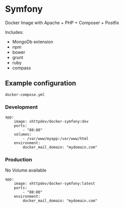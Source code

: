 # Symfony ##
Docker Image with Apache + PHP + Composer + Postfix

Includes:
- MongoDb extension
- npm
- bower
- grunt
- ruby
- compass

## Example configuration ##

`docker-compose.yml`

### Development ###

    app:
        image: xhttpdev/docker-symfony:dev
        ports:
            - "80:80"
        volumes:
            - /var/www/myapp:/var/www/html
        environment:
            docker_mail_domain: "mydomain.com"

### Production ###

No Volume available

    app:
        image: xhttpdev/docker-symfony:latest
        ports:
            - "80:80"
        environment:
            docker_mail_domain: "mydomain.com"
